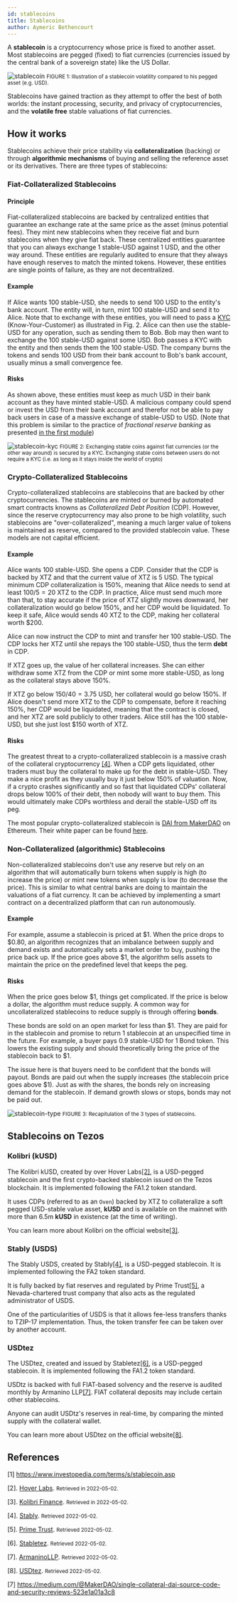 ```yaml
---
id: stablecoins
title: Stablecoins
author: Aymeric Bethencourt
---
```


A **stablecoin** is a cryptocurrency whose price is fixed to another asset. Most stablecoins are pegged (fixed) to fiat currencies (currencies issued by the central bank of a sovereign state) like the US Dollar.

<p align="center">

![stablecoin](../../static/img/defi/stablecoin.svg)
<small className="figure">FIGURE 1: Illustration of a stablecoin volatility compared to his pegged asset (e.g. USD).</small>

</p>

Stablecoins have gained traction as they attempt to offer the best of both worlds: the instant processing, security, and privacy of cryptocurrencies, and the **volatile free** stable valuations of fiat currencies.

## How it works

Stablecoins achieve their price stability via **collateralization** (backing) or through **algorithmic mechanisms** of buying and selling the reference asset or its derivatives. There are three types of stablecoins:

### Fiat-Collateralized Stablecoins

#### Principle

Fiat-collateralized stablecoins are backed by centralized entities that guarantee an exchange rate at the same price as the asset (minus potential fees). They mint new stablecoins when they receive fiat and burn stablecoins when they give fiat back. These centralized entities guarantee that you can always exchange 1 stable-USD against 1 USD, and the other way around. These entities are regularly audited to ensure that they always have enough reserves to match the minted tokens. However, these entities are single points of failure, as they are not decentralized.

#### Example

If Alice wants 100 stable-USD, she needs to send 100 USD to the entity's bank account. The entity will, in turn, mint 100 stable-USD and send it to Alice. Note that to exchange with these entities, you will need to pass a [KYC](https://en.wikipedia.org/wiki/Know_your_customer) (Know-Your-Customer) as illustrated in Fig. 2. Alice can then use the stable-USD for any operation, such as sending them to Bob. Bob may then want to exchange the 100 stable-USD against some USD. Bob passes a KYC with the entity and then sends them the 100 stable-USD. The company burns the tokens and sends 100 USD from their bank account to Bob's bank account, usually minus a small convergence fee.

#### Risks

As shown above, these entities must keep as much USD in their bank account as they have minted stable-USD. A malicious company could spend or invest the USD from their bank account and therefor not be able to pay back users in case of a massive exchange of stable-USD to USD. (Note that this problem is similar to the practice of _fractional reserve banking_ as presented [in the first module](/blockchain-basics/introduction))

<p align="center">

![stablecoin-kyc](../../static/img/defi/stablecoin-kyc.svg)
<small className="figure">FIGURE 2: Exchanging stable coins against fiat currencies (or the other way around) is secured by a KYC. Exchanging stable coins between users do not require a KYC (i.e. as long as it stays inside the world of crypto)</small>

</p>

### Crypto-Collateralized Stablecoins

Crypto-collateralized stablecoins are stablecoins that are backed by other cryptocurrencies. The stablecoins are minted or burned by automated smart contracts knowns as _Collateralized Debt Position_ (CDP). However, since the reserve cryptocurrency may also prone to be high volatility, such stablecoins are "over-collateralized", meaning a much larger value of tokens is maintained as reserve, compared to the provided stablecoin value. These models are not capital efficient.

#### Example

Alice wants 100 stable-USD. She opens a CDP. Consider that the CDP is backed by XTZ and that the current value of XTZ is 5 USD. The typical minimum CDP collateralization is 150%, meaning that Alice needs to send at least $100 / 5 = 20$ XTZ to the CDP. In practice, Alice must send much more than that, to stay accurate if the price of XTZ slightly moves downward, her collateralization would go below 150%, and her CDP would be liquidated. To keep it safe, Alice would sends 40 XTZ to the CDP, making her collateral worth $200.

Alice can now instruct the CDP to mint and transfer her 100 stable-USD. The CDP locks her XTZ until she repays the 100 stable-USD, thus the term **debt** in CDP.

If XTZ goes up, the value of her collateral increases. She can either withdraw some XTZ from the CDP or mint some more stable-USD, as long as the collateral stays above 150%.

If XTZ go below $150 / 40 = 3.75$ USD, her collateral would go below 150%. If Alice doesn't send more XTZ to the CDP to compensate, before it reaching 150%, her CDP would be liquidated, meaning that the contract is closed, and her XTZ are sold publicly to other traders. Alice still has the 100 stable-USD, but she just lost $150 worth of XTZ.

#### Risks

The greatest threat to a crypto-collateralized stablecoin is a massive crash of the collateral cryptocurrency [[4]](/defi/stablecoins#references). When a CDP gets liquidated, other traders must buy the collateral to make up for the debt in stable-USD. They make a nice profit as they usually buy it just below 150% of valuation. Now, if a crypto crashes significantly and so fast that liquidated CDPs' collateral drops below 100% of their debt, then nobody will want to buy them. This would ultimately make CDPs worthless and derail the stable-USD off its peg.

The most popular crypto-collateralized stablecoin is [DAI from MakerDAO](https://makerdao.com/) on Ethereum. Their white paper can be found [here](https://makerdao.com/whitepaper/DaiDec17WP.pdf).

### Non-Collateralized (algorithmic) Stablecoins

Non-collateralized stablecoins don't use any reserve but rely on an algorithm that will automatically burn tokens when supply is high (to increase the price) or mint new tokens when supply is low (to decrease the price). This is similar to what central banks are doing to maintain the valuations of a fiat currency. It can be achieved by implementing a smart contract on a decentralized platform that can run autonomously.

#### Example

For example, assume a stablecoin is priced at $1. When the price drops to $0.80, an algorithm recognizes that an imbalance between supply and demand exists and automatically sets a market order to buy, pushing the price back up. If the price goes above $1, the algorithm sells assets to maintain the price on the predefined level that keeps the peg.

#### Risks

When the price goes below $1, things get complicated. If the price is below a dollar, the algorithm must reduce supply. A common way for uncollateralized stablecoins to reduce supply is through offering **bonds**.

These bonds are sold on an open market for less than $1. They are paid for in the stablecoin and promise to return 1 stablecoin at an unspecified time in the future. For example, a buyer pays 0.9 stable-USD for 1 Bond token. This lowers the existing supply and should theoretically bring the price of the stablecoin back to $1.

The issue here is that buyers need to be confident that the bonds will payout. Bonds are paid out when the supply increases (the stablecoin price goes above $1). Just as with the shares, the bonds rely on increasing demand for the stablecoin. If demand growth slows or stops, bonds may not be paid out.

<p align="center">

![stablecoin-type](../../static/img/defi/stablecoin-types.svg)
<small className="figure">FIGURE 3: Recapitulation of the 3 types of stablecoins.</small>

</p>

## Stablecoins on Tezos

### Kolibri (kUSD)

The Kolibri kUSD, created by over Hover Labs[[2]](/defi/stablecoins#references), is a USD-pegged stablecoin and the ﬁrst crypto-backed stablecoin issued on the Tezos blockchain. It is implemented following the FA1.2 token standard.

It uses CDPs (referred to as an `Oven`) backed by XTZ to collateralize a soft pegged USD-stable value asset, **kUSD** and is available on the mainnet with more than 6.5m **kUSD** in existence (at the time of writing).

You can learn more about Kolibri on the official website[[3]](/defi/stablecoins#references).

### Stably (USDS)

The Stably USDS, created by Stably[[4]](/defi/stablecoins#references), is a USD-pegged stablecoin. It is implemented following the FA2 token standard.

It is fully backed by fiat reserves and regulated by Prime Trust[[5]](/defi/stablecoins#references), a Nevada-chartered trust company that also acts as the regulated administrator of USDS.

One of the particularities of USDS is that it allows fee-less transfers thanks to TZIP-17 implementation. Thus, the token transfer fee can be taken over by another account.

### USDtez

The USDtez, created and issued by Stabletez[[6]](/defi/stablecoins#references), is a USD-pegged stablecoin.
It is implemented following the FA1.2 token standard.

USDtz is backed with full FIAT-based solvency and the reserve is audited monthly by Armanino LLP[[7]](/defi/stablecoins#references). FIAT collateral deposits may include certain other stablecoins.

Anyone can audit USDtz's reserves in real-time, by comparing the minted supply with the collateral wallet.

You can learn more about USDtez on the official website[[8]](/defi/stablecoins#references).

## References

[1] <https://www.investopedia.com/terms/s/stablecoin.asp>

[2]. [Hover Labs](https://hover.engineering/). <small>Retrieved in 2022-05-02.</small>

[3]. [Kolibri Finance](https://kolibri.finance). <small>Retrieved in 2022-05-02.</small>

[4]. [Stably](https://www.stably.io). <small>Retrieved 2022-05-02.</small>

[5]. [Prime Trust](https://www.primetrust.com/). <small>Retrieved 2022-05-02.</small>

[6]. [Stabletez](https://stabletez.com/). <small>Retrieved 2022-05-02.</small>

[7]. [ArmaninoLLP](https://www.armaninollp.com/). <small>Retrieved 2022-05-02.</small>

[8]. [USDtez](https://usdtz.com/index.html). <small>Retrieved 2022-05-02.</small>

[7] <https://medium.com/@MakerDAO/single-collateral-dai-source-code-and-security-reviews-523e1a01a3c8>
